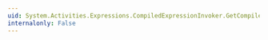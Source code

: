 ```yaml
---
uid: System.Activities.Expressions.CompiledExpressionInvoker.GetCompiledExpressionRoot(System.Object)
internalonly: False
---
```


